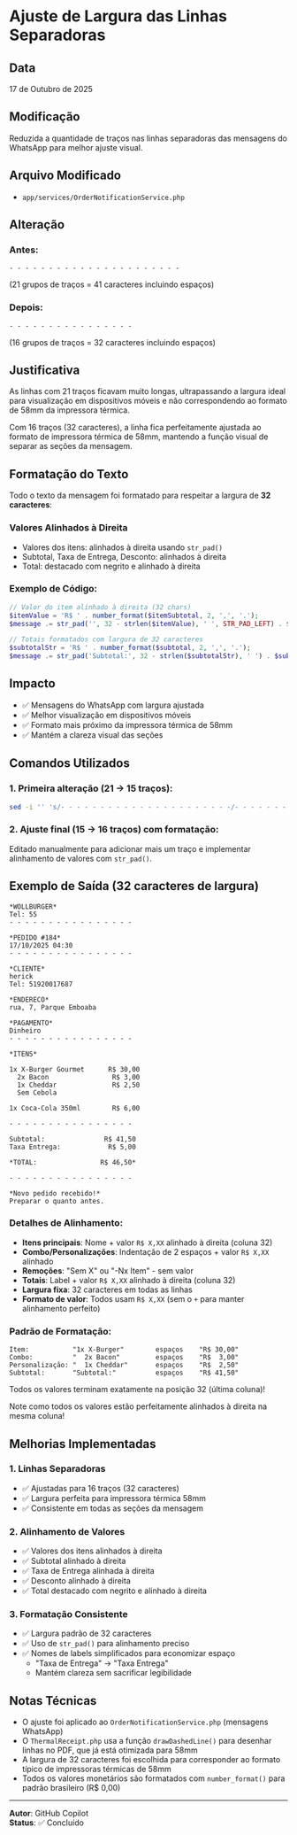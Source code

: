 # Ajuste de Largura das Linhas Separadoras

## Data
17 de Outubro de 2025

## Modificação
Reduzida a quantidade de traços nas linhas separadoras das mensagens do WhatsApp para melhor ajuste visual.

## Arquivo Modificado
- `app/services/OrderNotificationService.php`

## Alteração

### Antes:
```
- - - - - - - - - - - - - - - - - - - - - -
```
(21 grupos de traços = 41 caracteres incluindo espaços)

### Depois:
```
- - - - - - - - - - - - - - - -
```
(16 grupos de traços = 32 caracteres incluindo espaços)

## Justificativa
As linhas com 21 traços ficavam muito longas, ultrapassando a largura ideal para visualização em dispositivos móveis e não correspondendo ao formato de 58mm da impressora térmica.

Com 16 traços (32 caracteres), a linha fica perfeitamente ajustada ao formato de impressora térmica de 58mm, mantendo a função visual de separar as seções da mensagem.

## Formatação do Texto

Todo o texto da mensagem foi formatado para respeitar a largura de **32 caracteres**:

### Valores Alinhados à Direita
- Valores dos itens: alinhados à direita usando `str_pad()`
- Subtotal, Taxa de Entrega, Desconto: alinhados à direita
- Total: destacado com negrito e alinhado à direita

### Exemplo de Código:
```php
// Valor do item alinhado à direita (32 chars)
$itemValue = 'R$ ' . number_format($itemSubtotal, 2, ',', '.');
$message .= str_pad('', 32 - strlen($itemValue), ' ', STR_PAD_LEFT) . $itemValue . "\n\n";

// Totais formatados com largura de 32 caracteres
$subtotalStr = 'R$ ' . number_format($subtotal, 2, ',', '.');
$message .= str_pad('Subtotal:', 32 - strlen($subtotalStr), ' ') . $subtotalStr . "\n";
```

## Impacto
- ✅ Mensagens do WhatsApp com largura ajustada
- ✅ Melhor visualização em dispositivos móveis
- ✅ Formato mais próximo da impressora térmica de 58mm
- ✅ Mantém a clareza visual das seções

## Comandos Utilizados

### 1. Primeira alteração (21 → 15 traços):
```bash
sed -i '' 's/- - - - - - - - - - - - - - - - - - - - - -/- - - - - - - - - - - - - - -/g' app/services/OrderNotificationService.php
```

### 2. Ajuste final (15 → 16 traços) com formatação:
Editado manualmente para adicionar mais um traço e implementar alinhamento de valores com `str_pad()`.

## Exemplo de Saída (32 caracteres de largura)

```
*WOLLBURGER*
Tel: 55
- - - - - - - - - - - - - - - -

*PEDIDO #184*
17/10/2025 04:30
- - - - - - - - - - - - - - - -

*CLIENTE*
herick
Tel: 51920017687

*ENDERECO*
rua, 7, Parque Emboaba

*PAGAMENTO*
Dinheiro
- - - - - - - - - - - - - - - -

*ITENS*

1x X-Burger Gourmet      R$ 30,00
  2x Bacon                R$ 3,00
  1x Cheddar              R$ 2,50
  Sem Cebola

1x Coca-Cola 350ml        R$ 6,00

- - - - - - - - - - - - - - - -

Subtotal:               R$ 41,50
Taxa Entrega:            R$ 5,00

*TOTAL:                R$ 46,50*

- - - - - - - - - - - - - - - -

*Novo pedido recebido!*
Preparar o quanto antes.
```

### Detalhes de Alinhamento:

- **Itens principais**: Nome + valor `R$ X,XX` alinhado à direita (coluna 32)
- **Combo/Personalizações**: Indentação de 2 espaços + valor `R$ X,XX` alinhado
- **Remoções**: "Sem X" ou "-Nx Item" - sem valor
- **Totais**: Label + valor `R$ X,XX` alinhado à direita (coluna 32)
- **Largura fixa**: 32 caracteres em todas as linhas
- **Formato de valor**: Todos usam `R$ X,XX` (sem o `+` para manter alinhamento perfeito)

### Padrão de Formatação:

```
Item:           "1x X-Burger"        espaços    "R$ 30,00"
Combo:          "  2x Bacon"         espaços    "R$  3,00"
Personalização: "  1x Cheddar"       espaços    "R$  2,50"
Subtotal:       "Subtotal:"          espaços    "R$ 41,50"
```

Todos os valores terminam exatamente na posição 32 (última coluna)!

Note como todos os valores estão perfeitamente alinhados à direita na mesma coluna!

## Melhorias Implementadas

### 1. Linhas Separadoras
- ✅ Ajustadas para 16 traços (32 caracteres)
- ✅ Largura perfeita para impressora térmica 58mm
- ✅ Consistente em todas as seções da mensagem

### 2. Alinhamento de Valores
- ✅ Valores dos itens alinhados à direita
- ✅ Subtotal alinhado à direita
- ✅ Taxa de Entrega alinhada à direita
- ✅ Desconto alinhado à direita
- ✅ Total destacado com negrito e alinhado à direita

### 3. Formatação Consistente
- ✅ Largura padrão de 32 caracteres
- ✅ Uso de `str_pad()` para alinhamento preciso
- ✅ Nomes de labels simplificados para economizar espaço
  - "Taxa de Entrega" → "Taxa Entrega"
  - Mantém clareza sem sacrificar legibilidade

## Notas Técnicas
- O ajuste foi aplicado ao `OrderNotificationService.php` (mensagens WhatsApp)
- O `ThermalReceipt.php` usa a função `drawDashedLine()` para desenhar linhas no PDF, que já está otimizada para 58mm
- A largura de 32 caracteres foi escolhida para corresponder ao formato típico de impressoras térmicas de 58mm
- Todos os valores monetários são formatados com `number_format()` para padrão brasileiro (R$ 0,00)

---

**Autor**: GitHub Copilot  
**Status**: ✅ Concluído
